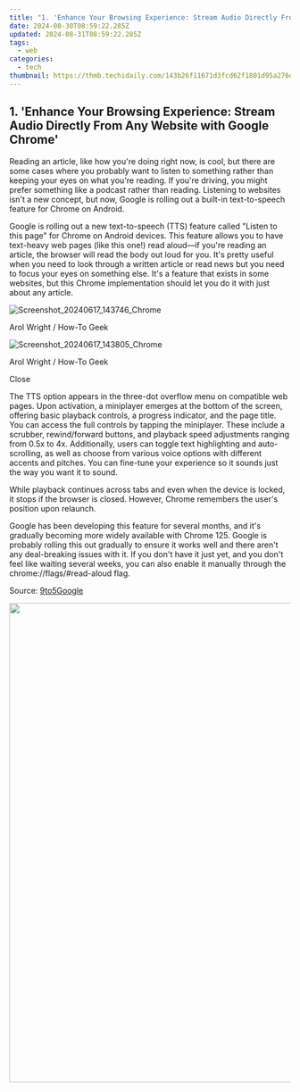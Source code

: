 ```yaml
---
title: "1. 'Enhance Your Browsing Experience: Stream Audio Directly From Any Website with Google Chrome'"
date: 2024-08-30T08:59:22.285Z
updated: 2024-08-31T08:59:22.285Z
tags:
  - web
categories:
  - tech
thumbnail: https://thmb.techidaily.com/143b26f11671d3fcd62f1801d95a276dc9ebb60e21671842dafed2c03929e7c2.jpg
---
```


## 1. 'Enhance Your Browsing Experience: Stream Audio Directly From Any Website with Google Chrome'

Reading an article, like how you're doing right now, is cool, but there are some cases where you probably want to listen to something rather than keeping your eyes on what you're reading. If you're driving, you might prefer something like a podcast rather than reading. Listening to websites isn't a new concept, but now, Google is rolling out a built-in text-to-speech feature for Chrome on Android.

 Google is rolling out a new text-to-speech (TTS) feature called "Listen to this page" for Chrome on Android devices. This feature allows you to have text-heavy web pages (like this one!) read aloud—if you're reading an article, the browser will read the body out loud for you. It's pretty useful when you need to look through a written article or read news but you need to focus your eyes on something else. It's a feature that exists in some websites, but this Chrome implementation should let you do it with just about any article.

![Screenshot_20240617_143746_Chrome](https://static1.howtogeekimages.com/wordpress/wp-content/uploads/2024/06/screenshot_20240617_143746_chrome.jpg) 

Arol Wright / How-To Geek 

![Screenshot_20240617_143805_Chrome](https://static1.howtogeekimages.com/wordpress/wp-content/uploads/2024/06/screenshot_20240617_143805_chrome.jpg) 

Arol Wright / How-To Geek 

Close 

 The TTS option appears in the three-dot overflow menu on compatible web pages. Upon activation, a miniplayer emerges at the bottom of the screen, offering basic playback controls, a progress indicator, and the page title. You can access the full controls by tapping the miniplayer. These include a scrubber, rewind/forward buttons, and playback speed adjustments ranging from 0.5x to 4x. Additionally, users can toggle text highlighting and auto-scrolling, as well as choose from various voice options with different accents and pitches. You can fine-tune your experience so it sounds just the way you want it to sound.

 While playback continues across tabs and even when the device is locked, it stops if the browser is closed. However, Chrome remembers the user's position upon relaunch.

 Google has been developing this feature for several months, and it's gradually becoming more widely available with Chrome 125\. Google is probably rolling this out gradually to ensure it works well and there aren't any deal-breaking issues with it. If you don't have it just yet, and you don't feel like waiting several weeks, you can also enable it manually through the chrome://flags/#read-aloud flag.

 Source: [9to5Google](https://9to5google.com/2024/06/16/chrome-listen-tts-android/)

<ins class="adsbygoogle"
     style="display:block"
     data-ad-format="autorelaxed"
     data-ad-client="ca-pub-7571918770474297"
     data-ad-slot="1223367746"></ins>



<ins class="adsbygoogle"
     style="display:block"
     data-ad-client="ca-pub-7571918770474297"
     data-ad-slot="8358498916"
     data-ad-format="auto"
     data-full-width-responsive="true"></ins>



<!-- affiliate ads begin -->
<a href="https://propmoneyinc.pxf.io/c/5597632/1803116/14559" target="_top" id="1803116"><img src="//a.impactradius-go.com/display-ad/14559-1803116" border="0" alt="" width="859" height="859"/></a><img height="0" width="0" src="https://imp.pxf.io/i/5597632/1803116/14559" style="position:absolute;visibility:hidden;" border="0" />
<!-- affiliate ads end -->